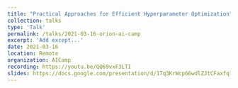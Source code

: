 ```yaml
---
title: "Practical Approaches for Efficient Hyperparameter Optimization"
collection: talks
type: 'Talk'
permalink: /talks/2021-03-16-orion-ai-camp
excerpt: 'Add except...'
date: 2021-03-16
location: Remote
organization: AICamp
recording: https://youtu.be/QQ69vxF3LTI
slides: https://docs.google.com/presentation/d/1Tq3KrWcp66wdlZJtCFaxfq1m5ydyhcPiDCGCOuh_REg/edit?usp=sharing
---
```

